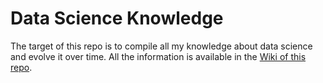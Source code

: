 # Data Science Knowledge

The target of this repo is to compile all my knowledge about data science and evolve it over time. All the information is available in the [Wiki of this repo](https://github.com/josealberto-arcos-sanchez/data-science-knowledge/wiki). 
